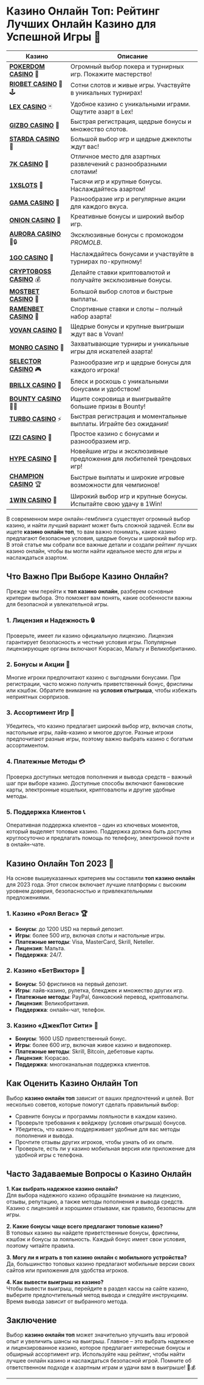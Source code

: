 # Казино Онлайн Топ: Рейтинг Лучших Онлайн Казино для Успешной Игры 🎰
| Казино                  | Описание                                                                                   |
|-------------------------|--------------------------------------------------------------------------------------------|
| **[POKERDOM CASINO](https://brandplay.link/Bxg7SC7H)** 🎲      | Огромный выбор покера и турнирных игр. Покажите мастерство!                    |
| **[RIOBET CASINO](https://brandplay.link/dtx89f2L)** 🌟🕹️      | Сотни слотов и живые игры. Участвуйте в уникальных турнирах!                  |
| **[LEX CASINO](https://brandplay.link/2HFTmBc8)** 🃏           | Удобное казино с уникальными играми. Ощутите азарт в Lex!                     |
| **[GIZBO CASINO](https://gizbo-tea02.com/c8e962e89)** 🎰       | Быстрая регистрация, щедрые бонусы и множество слотов.                        |
| **[STARDA CASINO](https://brandplay.link/cpFQbWKn)** 🌠        | Большой выбор игр и щедрые джекпоты ждут вас!                                 |
| **[7K CASINO](https://brandplay.link/dd46bNgD)** 🎲            | Отличное место для азартных развлечений с разнообразными слотами!             |
| **[1XSLOTS](https://brandplay.link/R4xfxqdm)** 💎              | Тысячи игр и крупные бонусы. Наслаждайтесь азартом!                          |
| **[GAMA CASINO](https://brandplay.link/zrZpLFTP)** 🎰          | Разнообразие игр и регулярные акции для каждого вкуса.                        |
| **[ONION CASINO](https://obclk001-2d.top/click?offer_id=986&partner_id=10542&landing_id=1798&utm_medium=affiliate&sub_1=oncasino3)** 🧅 | Креативные бонусы и широкий выбор игр.                                       |
| **[AURORA CASINO](https://10trafic-stat2.com/click/668546566bcc6313411604c7/6766/15114/subaccount?promocode=PROMOLB)** 🌌🔒 | Эксклюзивные бонусы с промокодом *PROMOLB*.                                  |
| **[1GO CASINO](https://1go-ircp01.com/ce015f410)** 🚀          | Наслаждайтесь бонусами и участвуйте в турнирах по-крупному!                   |
| **[CRYPTOBOSS CASINO](https://cryptobossc.online/d847bcfa9)** 💰 | Делайте ставки криптовалютой и получайте эксклюзивные бонусы.                 |
| **[MOSTBET CASINO](https://ktbtis024ifqfn0mst.com/beQs)** 🎲   | Большой выбор слотов и быстрые выплаты.                                       |
| **[RAMENBET CASINO](https://get.saltyram.com/ru/registration?apkpop=0&partner=p24970p3296034p5526)** 🍜 | Спортивные ставки и слоты – полный набор азарта!                            |
| **[VOVAN CASINO](https://vovan.site/d098ab058)** 🎉           | Щедрые бонусы и крупные выигрыши ждут вас в Vovan!                           |
| **[MONRO CASINO](https://mnr-ircp01.com/c3ce72a2c)** 🎰        | Захватывающие турниры и уникальные игры для искателей азарта!                |
| **[SELECTOR CASINO](https://gosel.pl/SELVK)** 🎮              | Разнообразие игр и щедрые бонусы для каждого игрока!                         |
| **[BRILLX CASINO](https://brillx.pub/BRIVK)** 💎              | Блеск и роскошь с уникальными бонусами и удобством!                          |
| **[BOUNTY CASINO](https://bounty-casino.de/BOVK)** 🏴‍☠️       | Ищите сокровища и выигрывайте большие призы в Bounty!                        |
| **[TURBO CASINO](https://turbo-casino.pro/TURVK)** ⚡          | Быстрая регистрация и моментальные выплаты. Играйте без ожидания!            |
| **[IZZI CASINO](https://izzi-fr03.com/ca7c8a7b7)** 🧩          | Простое казино с бонусами и разнообразием игр.                               |
| **[HYPE CASINO](https://hypekaz.com/dc2f44ad0)** 🎉           | Новейшие игры и эксклюзивные предложения для любителей трендовых игр!       |
| **[CHAMPION CASINO](https://champcasino.ink/pobeda/doa-hats?p80412p305331p112c)** 🏆 | Быстрые выплаты и широкие игровые возможности для чемпионов!              |
| **[1WIN CASINO](https://brandplay.link/6F5VqbyZ)** 🎰         | Широкий выбор игр и крупные бонусы. Испытайте свою удачу в 1Win!             |

В современном мире онлайн-гемблинга существует огромный выбор казино, и найти лучший вариант может быть сложной задачей. Если вы ищете **казино онлайн топ**, то вам важно понимать, какие казино предлагают безопасные условия, щедрые бонусы и широкий выбор игр. В этой статье мы собрали все важные детали и создали рейтинг лучших казино онлайн, чтобы вы могли найти идеальное место для игры и наслаждаться азартом.

## Что Важно При Выборе Казино Онлайн?

Прежде чем перейти к **топ казино онлайн**, разберем основные критерии выбора. Это поможет вам понять, какие особенности важны для безопасной и увлекательной игры. 

### 1. Лицензия и Надежность 🔒
Проверьте, имеет ли казино официальную лицензию. Лицензия гарантирует безопасность и честные условия игры. Популярные лицензирующие органы включают Кюрасао, Мальту и Великобританию.

### 2. Бонусы и Акции 🎁
Многие игроки предпочитают казино с выгодными бонусами. При регистрации, часто можно получить приветственный бонус, фриспины или кэшбэк. Обратите внимание на **условия отыгрыша**, чтобы избежать неприятных сюрпризов.

### 3. Ассортимент Игр 🎲
Убедитесь, что казино предлагает широкий выбор игр, включая слоты, настольные игры, лайв-казино и многое другое. Разные игроки предпочитают разные игры, поэтому важно выбрать казино с богатым ассортиментом.

### 4. Платежные Методы 💳
Проверка доступных методов пополнения и вывода средств – важный шаг при выборе казино. Доступные способы включают банковские карты, электронные кошельки, криптовалюты и другие удобные методы.

### 5. Поддержка Клиентов 📞
Оперативная поддержка клиентов – один из ключевых моментов, который выделяет топовые казино. Поддержка должна быть доступна круглосуточно и предлагать помощь по телефону, электронной почте и в онлайн-чате.

## Казино Онлайн Топ 2023 🎰

На основе вышеуказанных критериев мы составили **топ казино онлайн** для 2023 года. Этот список включает лучшие платформы с высоким уровнем доверия, безопасностью и привлекательными предложениями.

### 1. Казино «Роял Вегас» 🏆
- **Бонусы**: до 1200 USD на первый депозит.
- **Игры**: более 500 игр, включая слоты и настольные игры.
- **Платежные методы**: Visa, MasterCard, Skrill, Neteller.
- **Лицензия**: Мальта.
- **Поддержка**: 24/7.

### 2. Казино «БетВиктор» 💸
- **Бонусы**: 50 фриспинов на первый депозит.
- **Игры**: лайв-казино, рулетка, блекджек и множество других игр.
- **Платежные методы**: PayPal, банковский перевод, криптовалюты.
- **Лицензия**: Великобритания.
- **Поддержка**: онлайн-чат, телефон.

### 3. Казино «ДжекПот Сити» 🎉
- **Бонусы**: 1600 USD приветственный бонус.
- **Игры**: более 600 игр, включая живое казино и видеопокер.
- **Платежные методы**: Skrill, Bitcoin, дебетовые карты.
- **Лицензия**: Кюрасао.
- **Поддержка**: многоканальная поддержка клиентов.

## Как Оценить Казино Онлайн Топ

Выбор **казино онлайн топ** зависит от ваших предпочтений и целей. Вот несколько советов, которые помогут сделать правильный выбор:

- Сравните бонусы и программы лояльности в каждом казино.
- Проверьте требования к вейджеру (условия отыгрыша) бонусов.
- Убедитесь, что казино поддерживает удобные для вас методы пополнения и вывода.
- Прочтите отзывы других игроков, чтобы узнать об их опыте.
- Проверьте, есть ли у казино мобильная версия или приложение для удобной игры с телефона.

## Часто Задаваемые Вопросы о Казино Онлайн

**1. Как выбрать надежное казино онлайн?**  
Для выбора надежного казино обращайте внимание на лицензию, отзывы, репутацию, а также методы пополнения и вывода средств. Казино с лицензией и хорошими отзывами, как правило, безопасны для игры.

**2. Какие бонусы чаще всего предлагают топовые казино?**  
В топовых казино вы найдете приветственные бонусы, фриспины, кэшбэк и бонусы за лояльность. Каждый бонус имеет свои условия, поэтому читайте правила.

**3. Могу ли я играть в топ казино онлайн с мобильного устройства?**  
Да, большинство топовых казино предлагают мобильные версии своих сайтов или приложения для удобства игроков.

**4. Как вывести выигрыш из казино?**  
Чтобы вывести выигрыш, перейдите в раздел кассы на сайте казино, выберите предпочтительный метод вывода и следуйте инструкциям. Время вывода зависит от выбранного метода.

## Заключение

Выбор **казино онлайн топ** может значительно улучшить ваш игровой опыт и увеличить шансы на выигрыш. Главное – это выбрать надежное и лицензированное казино, которое предлагает интересные бонусы и обширный ассортимент игр. Используйте наш рейтинг, чтобы найти лучшее онлайн казино и наслаждаться безопасной игрой. Помните об ответственном подходе к азартным играм и удачи вам в выигрыше! 🎲💰

---


